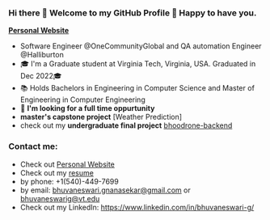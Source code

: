 ### Hi there 👋 Welcome to my GitHub Profile 🎉 Happy to have you. 
[**Personal Website**](https://bhuvaneswarignanasekar.github.io/)

- Software Engineer @OneCommunityGlobal and QA automation Engineer @Halliburton
- 🎓 I'm a Graduate student at Virginia Tech, Virginia, USA. Graduated in Dec 2022🎓
- 📚 Holds Bachelors in Engineering in Computer Science and Master of Engineering in Computer Engineering
- 🧐 **I'm looking for a full time oppurtunity**
- **master's capstone project** [Weather Prediction]
- check out my **undergraduate final project** [bhoodrone-backend](https://github.com/bhuvaneswarignanasekar/bhoodrone-backend)

<h3>Contact me:</h3>

- Check out [Personal Website](https://bhuvaneswarignanasekar.github.io/)
- Check out my [resume](https://github.com/bhuvaneswarignanasekar/bhuvaneswarignanasekar.github.io/blob/main/assets/files/Bhuvaneswari_Gnanasekar_Resume.pdf)
- by phone: +1(540)-449-7699
- by email: bhuvaneswari.gnanasekar@gmail.com or bhuvaneswarig@vt.edu 
- Check out my LinkedIn: https://www.linkedin.com/in/bhuvaneswari-g/


<!--
**bhuvaneswarignanasekar/bhuvaneswarignanasekar** is a ✨ _special_ ✨ repository because its `README.md` (this file) appears on your GitHub profile.

Here are some ideas to get you started:

- 🔭 I’m currently working on ...
- 🌱 I’m currently learning ...
- 👯 I’m looking to collaborate on ...
- 🤔 I’m looking for help with ...
- 💬 Ask me about ...
- 📫 How to reach me: ...
- 😄 Pronouns: ...
- ⚡ Fun fact: ...
-->
